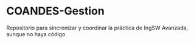 # COANDES-Gestion
Repositorio para sincronizar y coordinar la práctica de IngSW Avanzada, aunque no haya código
